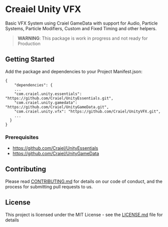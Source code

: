 # Creaiel Unity VFX

Basic VFX System using Craiel GameData with support for Audio, Particle Systems, Particle Modifiers, Custom and Fixed Timing and other helpers.

> **WARNING**: This package is work in progress and not ready for Production

## Getting Started

Add the package and dependencies to your Project Manifest.json:
```
{
    "dependencies": {
    ...
    "com.craiel.unity.essentials": "https://github.com/Craiel/UnityEssentials.git",
    "com.craiel.unity.gamedata": "https://github.com/Craiel/UnityGameData.git",
    "com.craiel.unity.vfx": "https://github.com/Craiel/UnityVFX.git",
    ...
  }
}
```


### Prerequisites
 
- https://github.com/Craiel/UnityEssentials
- https://github.com/Craiel/UnityGameData


## Contributing

Please read [CONTRIBUTING.md](CONTRIBUTING.md) for details on our code of conduct, and the process for submitting pull requests to us.


## License

This project is licensed under the MIT License - see the [LICENSE.md](LICENSE.md) file for details

